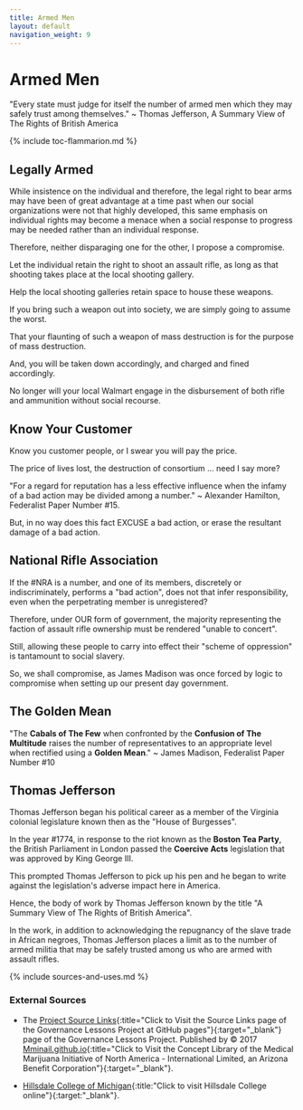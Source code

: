 ```yaml
---
title: Armed Men
layout: default
navigation_weight: 9
---
```

# Armed Men

"Every state must judge for itself the number of armed men which they may safely trust among themselves." ~ Thomas Jefferson, A Summary View of The Rights of British America

{% include toc-flammarion.md %}

## Legally Armed

While insistence on the individual and therefore, the legal right to bear arms may have been of great advantage at a time past when our social organizations were not that highly developed, this same emphasis on individual rights may become a menace when a social response to progress may be needed rather than an individual response.

Therefore, neither disparaging one for the other, I propose a compromise.

Let the individual retain the right to shoot an assault rifle, as long as that shooting takes place at the local shooting gallery.

Help the local shooting galleries retain space to house these weapons.

If you bring such a weapon out into society, we are simply going to assume the worst.

That your flaunting of such a weapon of mass destruction is for the purpose of mass destruction.

And, you will be taken down accordingly, and charged and fined accordingly.

No longer will your local Walmart engage in the disbursement of both rifle and ammunition without social recourse.

## Know Your Customer

Know you customer people, or I swear you will pay the price.

The price of lives lost, the destruction of consortium ... need I say more?

"For a regard for reputation has a less effective influence when the infamy of a bad action may be divided among a number." ~ Alexander Hamilton, Federalist Paper Number #15.

But, in no way does this fact EXCUSE a bad action, or erase the resultant damage of a bad action.

## National Rifle Association

If the #NRA is a number, and one of its members, discretely or indiscriminately, performs a "bad action", does not that infer responsibility, even when the perpetrating member is unregistered?

Therefore, under OUR form of government, the majority representing the faction of assault rifle ownership must be rendered "unable to concert".

Still, allowing these people to carry into effect their "scheme of oppression" is tantamount to social slavery.

So, we shall compromise, as James Madison was once forced by logic to compromise when setting up our present day government.

## The Golden Mean

"The **Cabals of The Few** when confronted by the **Confusion of The Multitude** raises the number of representatives to an appropriate level when rectified using a **Golden Mean**." ~ James Madison, Federalist Paper Number #10

## Thomas Jefferson

Thomas Jefferson began his political career as a member of the Virginia colonial legislature known then as the "House of Burgesses".

In the year #1774, in response to the riot known as the **Boston Tea Party**, the British Parliament in London passed the **Coercive Acts** legislation that was approved by King George III.

This prompted Thomas Jefferson to pick up his pen and he began to write against the legislation's adverse impact here in America.

Hence, the body of work by Thomas Jefferson known by the title "A Summary View of The Rights of British America".

In the work, in addition to acknowledging the repugnancy of the slave trade in African negroes, Thomas Jefferson places a limit as to the number of armed militia that may be safely trusted among us who are armed with assault rifles.

{% include sources-and-uses.md %}

### External Sources

- The [Project Source Links](https://mminail.github.io/Governance/Source-Governance-Links.htm){:title="Click to Visit the Source Links page of the Governance Lessons Project at GitHub pages"}{:target="_blank"} page of the Governance Lessons Project. Published by © 2017 [Mminail.github.io](https://mminail.github.io/){:title="Click to Visit the Concept Library of the Medical Marijuana Initiative of North America - International Limited, an Arizona Benefit Corporation"}{:target="_blank"}.

- [Hillsdale College of Michigan](https://www.hillsdalecollege.edu){:title:"Click to visit Hillsdale College online"}{:target:"_blank"}.